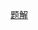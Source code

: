 [题解](https://leetcode-cn.com/problems/majority-element-ii/solution/liang-fu-dong-hua-yan-shi-mo-er-tou-piao-fa-zui-zh/)